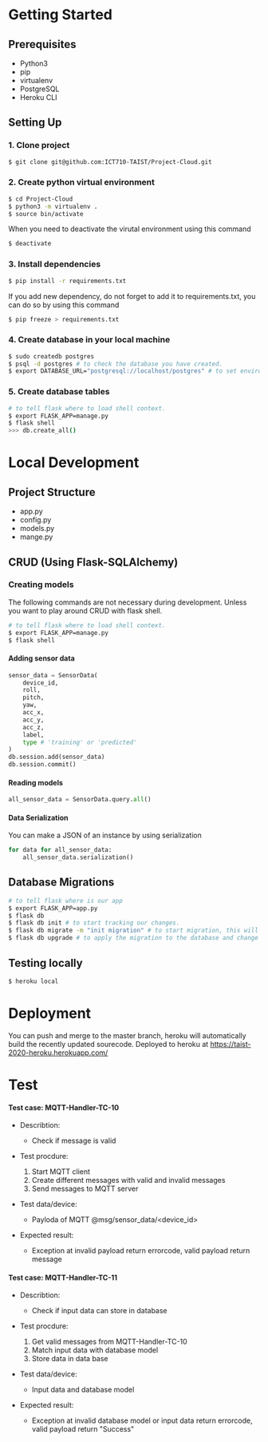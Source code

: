 # Getting Started
## Prerequisites
- Python3 
- pip
- virtualenv
- PostgreSQL
- Heroku CLI

## Setting Up
### 1. Clone project
```sh
$ git clone git@github.com:ICT710-TAIST/Project-Cloud.git
```
### 2. Create python virtual environment
```sh
$ cd Project-Cloud
$ python3 -m virtualenv .
$ source bin/activate
```
When you need to deactivate the virutal environment using this command
```sh
$ deactivate
```
### 3. Install dependencies
```sh
$ pip install -r requirements.txt
```
If you add new dependency, do not forget to add it to requirements.txt, you can do so by using this command
```sh
$ pip freeze > requirements.txt
```
### 4. Create database in your local machine
```sh
$ sudo createdb postgres
$ psql -d postgres # to check the database you have created.
$ export DATABASE_URL="postgresql://localhost/postgres" # to set environment variable.
```

### 5. Create database tables
```sh
# to tell flask where to load shell context.
$ export FLASK_APP=manage.py 
$ flask shell
>>> db.create_all()
```
# Local Development
## Project Structure
- app.py
- config.py
- models.py
- mange.py
## CRUD (Using Flask-SQLAlchemy)
### Creating models
The following commands are not necessary during development. Unless you want to play around CRUD with flask shell. 
```sh
# to tell flask where to load shell context.
$ export FLASK_APP=manage.py 
$ flask shell
```
#### Adding sensor data
```python
sensor_data = SensorData(
    device_id, 
    roll,
    pitch,
    yaw,
    acc_x,
    acc_y,
    acc_z,
    label,
    type # 'training' or 'predicted'
)
db.session.add(sensor_data)
db.session.commit()
```
#### Reading models
```python
all_sensor_data = SensorData.query.all()
```
#### Data Serialization
You can make a JSON of an instance by using serialization
```python
for data for all_sensor_data:
    all_sensor_data.serialization()
```
## Database Migrations
```sh
# to tell flask where is our app
$ export FLASK_APP=app.py
$ flask db
$ flask db init # to start tracking our changes.
$ flask db migrate -m "init migration" # to start migration, this will create a new directory named migrations that will hold all the history.
$ flask db upgrade # to apply the migration to the database and change schema.
```

## Testing locally
```sh
$ heroku local
```

#  Deployment
You can push and merge to the master branch, heroku will automatically build the recently updated sourecode.
Deployed to heroku at https://taist-2020-heroku.herokuapp.com/ 

# Test 
#### Test case: MQTT-Handler-TC-10
* Describtion:
    * Check if message is valid
    
* Test procdure:
    1. Start MQTT client
    2. Create different messages with valid and invalid messages
    3. Send messages to MQTT server
    
* Test data/device:
    * Payloda of MQTT @msg/sensor_data/<device_id>
    
* Expected result:
   * Exception at invalid payload return errorcode, valid payload return message
    
#### Test case: MQTT-Handler-TC-11
* Describtion:
    * Check if input data can store in database
    
* Test procdure:
    1. Get valid messages from MQTT-Handler-TC-10
    2. Match input data with database model
    3. Store data in data base
    
* Test data/device:
    * Input data and database model
    
* Expected result:
   * Exception at invalid database model or input data return errorcode, valid payload return "Success"
    
